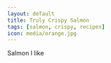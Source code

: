 ```yaml
---
layout: default
title: Truly Crispy Salmon
tags: [salmon, crispy, recipes]
icon: media/orange.jpg
---
```


Salmon I like
